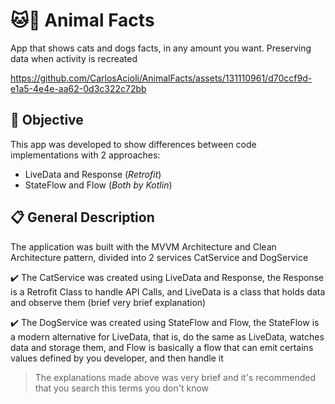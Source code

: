 # 🐱🐶 Animal Facts

App that shows cats and dogs facts, in any amount you want. Preserving data when activity is recreated

https://github.com/CarlosAcioli/AnimalFacts/assets/131110961/d70ccf9d-e1a5-4e4e-aa62-0d3c322c72bb

## 🎯 Objective

This app was developed to show differences between code implementations with 2 approaches:

- LiveData and Response (_Retrofit_)
- StateFlow and Flow (_Both by Kotlin_)

## 📋 General Description 

The application was built with the MVVM Architecture and Clean Architecture pattern, divided into 2 services CatService and DogService

✔️ The CatService was created using LiveData and Response, the Response is a Retrofit Class to handle API Calls, and LiveData is a class that holds data and observe them (brief very brief explanation)

 ✔️ The DogService was created using StateFlow and Flow, the StateFlow is a modern alternative for LiveData, that is, do the same as LiveData, watches data and storage them, and Flow is basically a flow that can emit certains values defined by you developer, and then handle it

> The explanations made above was very brief and it's recommended that you search this terms you don't know
